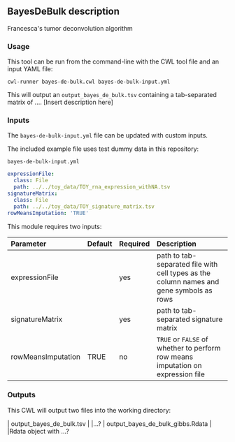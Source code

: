 ## BayesDeBulk description
Francesca's tumor deconvolution algorithm

### Usage

This tool can be run from the command-line with the CWL tool file and an input YAML file:

``` shell
cwl-runner bayes-de-bulk.cwl bayes-de-bulk-input.yml 
```

This will output an `output_bayes_de_bulk.tsv` containing a tab-separated matrix of .... [Insert description here]

### Inputs

The `bayes-de-bulk-input.yml` file can be updated with custom inputs. 

The included example file uses test dummy data in this repository:

`bayes-de-bulk-input.yml`
```yaml
expressionFile:
  class: File
  path: ../../toy_data/TOY_rna_expression_withNA.tsv
signatureMatrix:
  class: File
  path: ../../toy_data/TOY_signature_matrix.tsv
rowMeansImputation: 'TRUE'
```

This module requires two inputs:

| Parameter                 | Default       | Required       | Description   |	
| :------------------------ |:------------- | :------------- | :-------------|
| expressionFile	       |	           | yes           |path to tab-separated file with cell types as the column names and gene symbols as rows
| signatureMatrix         |            | yes           |path to tab-separated signature matrix
| rowMeansImputation         | TRUE         | no           |`TRUE` or `FALSE` of whether to perform row means imputation on expression file

### Outputs

This CWL will output two files into the working directory: 

| output_bayes_de_bulk.tsv	       |	           |...?
| output_bayes_de_bulk_gibbs.Rdata         |            |Rdata object with ...?
